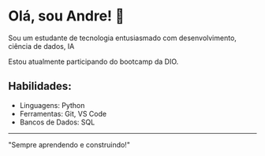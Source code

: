 # Olá, sou Andre! 👋

Sou um estudante de tecnologia entusiasmado com desenvolvimento, ciência de dados, IA

Estou atualmente participando do bootcamp da DIO.

## Habilidades:
- Linguagens: Python
- Ferramentas: Git, VS Code
- Bancos de Dados: SQL

---
"Sempre aprendendo e construindo!"
